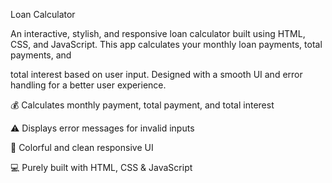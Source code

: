 Loan Calculator

An interactive, stylish, and responsive loan calculator built using HTML, CSS, and JavaScript. This app calculates your monthly loan payments, total payments, and 

total interest based on user input. Designed with a smooth UI and error handling for a better user experience.

💰 Calculates monthly payment, total payment, and total interest

⚠️ Displays error messages for invalid inputs

🎨 Colorful and clean responsive UI

💻 Purely built with HTML, CSS & JavaScript

